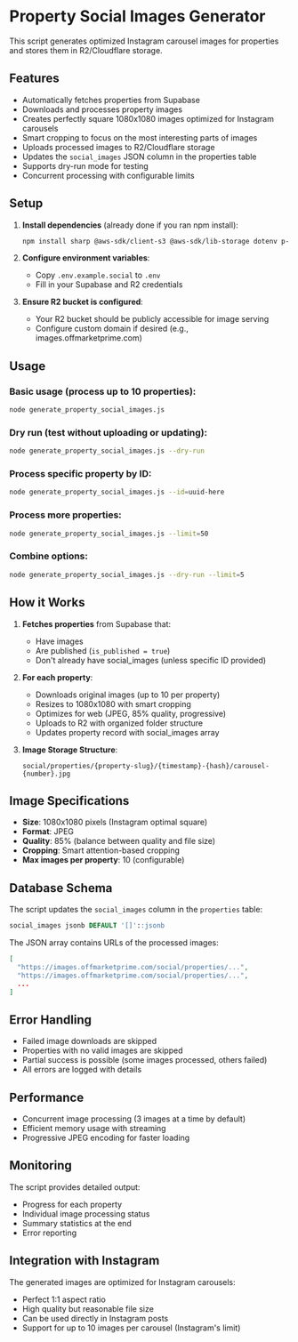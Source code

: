 # Property Social Images Generator

This script generates optimized Instagram carousel images for properties and stores them in R2/Cloudflare storage.

## Features

- Automatically fetches properties from Supabase
- Downloads and processes property images
- Creates perfectly square 1080x1080 images optimized for Instagram carousels
- Smart cropping to focus on the most interesting parts of images
- Uploads processed images to R2/Cloudflare storage
- Updates the `social_images` JSON column in the properties table
- Supports dry-run mode for testing
- Concurrent processing with configurable limits

## Setup

1. **Install dependencies** (already done if you ran npm install):
   ```bash
   npm install sharp @aws-sdk/client-s3 @aws-sdk/lib-storage dotenv p-limit
   ```

2. **Configure environment variables**:
   - Copy `.env.example.social` to `.env`
   - Fill in your Supabase and R2 credentials

3. **Ensure R2 bucket is configured**:
   - Your R2 bucket should be publicly accessible for image serving
   - Configure custom domain if desired (e.g., images.offmarketprime.com)

## Usage

### Basic usage (process up to 10 properties):
```bash
node generate_property_social_images.js
```

### Dry run (test without uploading or updating):
```bash
node generate_property_social_images.js --dry-run
```

### Process specific property by ID:
```bash
node generate_property_social_images.js --id=uuid-here
```

### Process more properties:
```bash
node generate_property_social_images.js --limit=50
```

### Combine options:
```bash
node generate_property_social_images.js --dry-run --limit=5
```

## How it Works

1. **Fetches properties** from Supabase that:
   - Have images
   - Are published (`is_published = true`)
   - Don't already have social_images (unless specific ID provided)

2. **For each property**:
   - Downloads original images (up to 10 per property)
   - Resizes to 1080x1080 with smart cropping
   - Optimizes for web (JPEG, 85% quality, progressive)
   - Uploads to R2 with organized folder structure
   - Updates property record with social_images array

3. **Image Storage Structure**:
   ```
   social/properties/{property-slug}/{timestamp}-{hash}/carousel-{number}.jpg
   ```

## Image Specifications

- **Size**: 1080x1080 pixels (Instagram optimal square)
- **Format**: JPEG
- **Quality**: 85% (balance between quality and file size)
- **Cropping**: Smart attention-based cropping
- **Max images per property**: 10 (configurable)

## Database Schema

The script updates the `social_images` column in the `properties` table:

```sql
social_images jsonb DEFAULT '[]'::jsonb
```

The JSON array contains URLs of the processed images:
```json
[
  "https://images.offmarketprime.com/social/properties/...",
  "https://images.offmarketprime.com/social/properties/...",
  ...
]
```

## Error Handling

- Failed image downloads are skipped
- Properties with no valid images are skipped
- Partial success is possible (some images processed, others failed)
- All errors are logged with details

## Performance

- Concurrent image processing (3 images at a time by default)
- Efficient memory usage with streaming
- Progressive JPEG encoding for faster loading

## Monitoring

The script provides detailed output:
- Progress for each property
- Individual image processing status
- Summary statistics at the end
- Error reporting

## Integration with Instagram

The generated images are optimized for Instagram carousels:
- Perfect 1:1 aspect ratio
- High quality but reasonable file size
- Can be used directly in Instagram posts
- Support for up to 10 images per carousel (Instagram's limit)